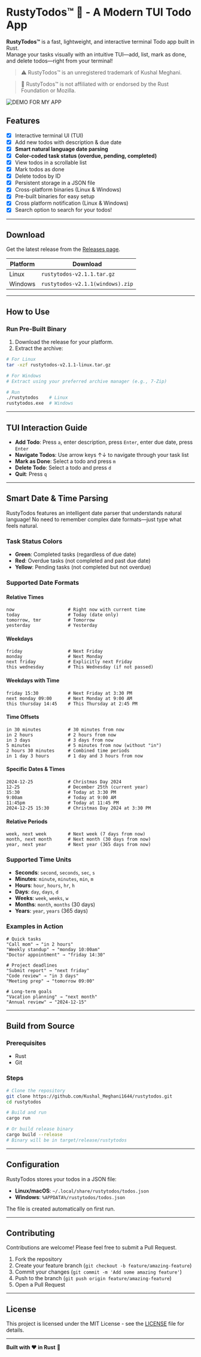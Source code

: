 # RustyTodos™ 🦀 - A Modern TUI Todo App

**RustyTodos™** is a fast, lightweight, and interactive terminal Todo app built in Rust.  
Manage your tasks visually with an intuitive TUI—add, list, mark as done, and delete todos—right from your terminal!

> ⚠️ RustyTodos™ is an unregistered trademark of Kushal Meghani.

> 🚫 RustyTodos™ is not affiliated with or endorsed by the Rust Foundation or Mozilla.

![DEMO FOR MY APP](https://github.com/user-attachments/assets/370d1c8d-c0d7-4710-b734-9da87f160957)

## Features

- [x] Interactive terminal UI (TUI)  
- [x] Add new todos with description & due date  
- [x] **Smart natural language date parsing**  
- [x] **Color-coded task status (overdue, pending, completed)**  
- [x] View todos in a scrollable list  
- [x] Mark todos as done  
- [x] Delete todos by ID  
- [x] Persistent storage in a JSON file  
- [x] Cross-platform binaries (Linux & Windows)  
- [x] Pre-built binaries for easy setup
- [x] Cross platform notification (Linux & Windows)
- [x] Search option to search for your todos!

---

## Download

Get the latest release from the [Releases page](https://github.com/KushalMeghani1644/RustyTodos/releases).

| Platform   | Download                                              |
|------------|-------------------------------------------------------|
| Linux      | `rustytodos-v2.1.1.tar.gz`                      |
| Windows    | `rustytodos-v2.1.1(windows).zip`                       |

---

## How to Use

### Run Pre-Built Binary

1. Download the release for your platform.  
2. Extract the archive:
```bash
# For Linux
tar -xzf rustytodos-v2.1.1-linux.tar.gz

# For Windows
# Extract using your preferred archive manager (e.g., 7-Zip)

# Run
./rustytodos    # Linux
rustytodos.exe  # Windows
```

---

## TUI Interaction Guide

- **Add Todo**: Press `a`, enter description, press `Enter`, enter due date, press `Enter`
- **Navigate Todos**: Use arrow keys ↑↓ to navigate through your task list
- **Mark as Done**: Select a todo and press `m`
- **Delete Todo**: Select a todo and press `d`
- **Quit**: Press `q`

---

## Smart Date & Time Parsing

RustyTodos features an intelligent date parser that understands natural language! No need to remember complex date formats—just type what feels natural.

### Task Status Colors
- **Green**: Completed tasks (regardless of due date)
- **Red**: Overdue tasks (not completed and past due date)
- **Yellow**: Pending tasks (not completed but not overdue)

### Supported Date Formats

#### **Relative Times**
```
now                    # Right now with current time
today                  # Today (date only)
tomorrow, tmr          # Tomorrow
yesterday              # Yesterday
```

#### **Weekdays**
```
friday                 # Next Friday
monday                 # Next Monday
next friday            # Explicitly next Friday
this wednesday         # This Wednesday (if not passed)
```

#### **Weekdays with Time**
```
friday 15:30           # Next Friday at 3:30 PM
next monday 09:00      # Next Monday at 9:00 AM
this thursday 14:45    # This Thursday at 2:45 PM
```

#### **Time Offsets**
```
in 30 minutes          # 30 minutes from now
in 2 hours             # 2 hours from now
in 3 days              # 3 days from now
5 minutes              # 5 minutes from now (without "in")
2 hours 30 minutes     # Combined time periods
in 1 day 3 hours       # 1 day and 3 hours from now
```

#### **Specific Dates & Times**
```
2024-12-25             # Christmas Day 2024
12-25                  # December 25th (current year)
15:30                  # Today at 3:30 PM
9:00am                 # Today at 9:00 AM
11:45pm                # Today at 11:45 PM
2024-12-25 15:30       # Christmas Day 2024 at 3:30 PM
```

#### **Relative Periods**
```
week, next week        # Next week (7 days from now)
month, next month      # Next month (30 days from now)
year, next year        # Next year (365 days from now)
```

### Supported Time Units
- **Seconds**: `second`, `seconds`, `sec`, `s`
- **Minutes**: `minute`, `minutes`, `min`, `m`
- **Hours**: `hour`, `hours`, `hr`, `h`
- **Days**: `day`, `days`, `d`
- **Weeks**: `week`, `weeks`, `w`
- **Months**: `month`, `months` (30 days)
- **Years**: `year`, `years` (365 days)

### Examples in Action
```
# Quick tasks
"Call mom" → "in 2 hours"
"Weekly standup" → "monday 10:00am"
"Doctor appointment" → "friday 14:30"

# Project deadlines
"Submit report" → "next friday"
"Code review" → "in 3 days"
"Meeting prep" → "tomorrow 09:00"

# Long-term goals
"Vacation planning" → "next month"
"Annual review" → "2024-12-15"
```

---

## Build from Source

### Prerequisites
- Rust
- Git

### Steps
```bash
# Clone the repository
git clone https://github.com/Kushal_Meghani1644/rustytodos.git
cd rustytodos

# Build and run
cargo run

# Or build release binary
cargo build --release
# Binary will be in target/release/rustytodos
```

---

## Configuration

RustyTodos stores your todos in a JSON file:
- **Linux/macOS**: `~/.local/share/rustytodos/todos.json`
- **Windows**: `%APPDATA%/rustytodos/todos.json`

The file is created automatically on first run.

---

## Contributing

Contributions are welcome! Please feel free to submit a Pull Request.

1. Fork the repository
2. Create your feature branch (`git checkout -b feature/amazing-feature`)
3. Commit your changes (`git commit -m 'Add some amazing feature'`)
4. Push to the branch (`git push origin feature/amazing-feature`)
5. Open a Pull Request

---

## License

This project is licensed under the MIT License - see the [LICENSE](LICENSE) file for details.

---

**Built with ❤️ in Rust** 🦀
